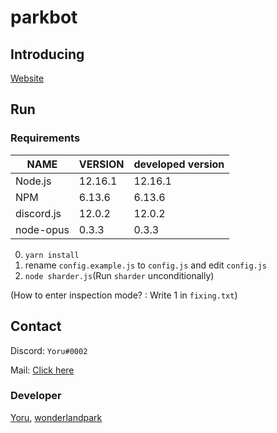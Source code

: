 # parkbot

## Introducing
[Website](https://callisto.team/projects/parkbot)

## Run
### Requirements
| NAME | VERSION | developed version |
|---|---|---|
| Node.js | 12.16.1 | 12.16.1 |
| NPM | 6.13.6 | 6.13.6 |
| discord.js | 12.0.2 | 12.0.2 |
| node-opus | 0.3.3 | 0.3.3 |

0. `yarn install`
1. rename `config.example.js` to `config.js` and edit `config.js`
2. `node sharder.js`(Run `sharder` unconditionally)

(How to enter inspection mode? : Write 1 in `fixing.txt`)

## Contact
Discord: `Yoru#0002`

Mail: [Click here](mailto:yoru@outlook.kr)

### Developer
[Yoru](https://yoru.pe.kr), [wonderlandpark](http://dev.wonderbot.xyz)
